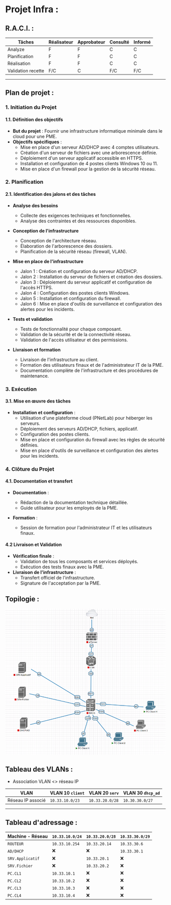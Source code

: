 # Projet Infra :

## R.A.C.I. :

| Tâches   | Réalisateur | Approbateur | Consulté | Informé |
| ------------------- | -------------- | -------------- | -------------- | -------------- |
| Analyze             | F  | F   | C   | C  |
| Planification  | F    | F            | C             | C             |
| Réalisation  | F    | F            | C             | C             |
| Validation recette      | F/C    | C            | F/C             | F/C             |

---

## Plan de projet :

### 1. **Initiation du Projet**
#### 1.1. Définition des objectifs
- **But du projet** : Fournir une infrastructure informatique minimale dans le cloud pour une PME.
- **Objectifs spécifiques** :
  - Mise en place d'un serveur AD/DHCP avec 4 comptes utilisateurs.
  - Création d'un serveur de fichiers avec une arborescence définie.
  - Déploiement d'un serveur applicatif accessible en HTTPS.
  - Installation et configuration de 4 postes clients Windows 10 ou 11.
  - Mise en place d'un firewall pour la gestion de la sécurité réseau.

### 2. **Planification**
#### 2.1. Identification des jalons et des tâches
- **Analyse des besoins**
  - Collecte des exigences techniques et fonctionnelles.
  - Analyse des contraintes et des ressources disponibles.

- **Conception de l'infrastructure**
  - Conception de l'architecture réseau.
  - Élaboration de l'arborescence des dossiers.
  - Planification de la sécurité réseau (firewall, VLAN).

- **Mise en place de l'infrastructure**

  - Jalon 1 : Création et configuration du serveur AD/DHCP.
  - Jalon 2 : Installation du serveur de fichiers et création des dossiers.
  - Jalon 3 : Déploiement du serveur applicatif et configuration de l'accès HTTPS.
  - Jalon 4 : Configuration des postes clients Windows.
  - Jalon 5 : Installation et configuration du firewall.
  - Jalon 6 : Mise en place d'outils de surveillance et configuration des alertes pour les incidents.

- **Tests et validation**
  - Tests de fonctionnalité pour chaque composant.
  - Validation de la sécurité et de la connectivité réseau.
  - Validation de l'accès utilisateur et des permissions.

- **Livraison et formation**
  - Livraison de l'infrastructure au client.
  - Formation des utilisateurs finaux et de l'administrateur IT de la PME.
  - Documentation complète de l'infrastructure et des procédures de maintenance.

### 3. **Exécution**
#### 3.1. Mise en œuvre des tâches
- **Installation et configuration** :
  - Utilisation d'une plateforme cloud (PNetLab) pour héberger les serveurs.
  - Déploiement des serveurs AD/DHCP, fichiers, applicatif.
  - Configuration des postes clients.
  - Mise en place et configuration du firewall avec les règles de sécurité définies.
  - Mise en place d'outils de surveillance et configuration des alertes pour les incidents.

### 4. **Clôture du Projet**


#### 4.1. Documentation et transfert
- **Documentation** :
  - Rédaction de la documentation technique détaillée.
  - Guide utilisateur pour les employés de la PME.

- **Formation** :
  - Session de formation pour l'administrateur IT et les utilisateurs finaux.

#### 4.2 Livraison et Validation
- **Vérification finale** :
  - Validation de tous les composants et services déployés.
  - Exécution des tests finaux avec la PME.
- **Livraison de l'infrastructure** :
  - Transfert officiel de l'infrastructure.
  - Signature de l'acceptation par la PME.


## Topilogie :

![Topilogie](./img/topologie.png)

## Tableau des VLANs :

- Association VLAN <> réseau IP 

| VLAN              | VLAN 10 `client`    | VLAN 20 `serv`    | VLAN 30 `dhcp_ad` |
| ----------------- | ------------------- | ----------------- | ----------------- |
| Réseau IP associé | `10.33.10.0/23`     | `10.33.20.0/28`   | `10.30.30.0/27`   |

---

## Tableau d'adressage :

| Machine - Réseau  | `10.33.10.0/24` | `10.33.20.0/28` | `10.33.30.0/29` |
| ----------------- | --------------- | --------------- | --------------- |
| `ROUTEUR`         | `10.33.10.254`  | `10.33.20.14`   | `10.33.30.6`    |
| `AD/DHCP`         | ❌              | ❌             | `10.33.30.1`    |
| `SRV.Applicatif`  | ❌              | `10.33.20.1`    | ❌             |
| `SRV.Fichier`     | ❌              | `10.33.20.2`    | ❌             |
| `PC.CL1`          | `10.33.10.1`     | ❌             | ❌             |
| `PC.CL2`          | `10.33.10.2`     | ❌             | ❌             |
| `PC.CL3`          | `10.33.10.3`     | ❌             | ❌             |
| `PC.CL4`          | `10.33.10.4`     | ❌             | ❌             |
